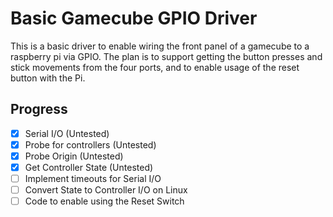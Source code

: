 # Basic Gamecube GPIO Driver

This is a basic driver to enable wiring the front panel of a gamecube to a raspberry pi via GPIO. The plan is to support getting the button presses and stick movements from the four ports, and to enable usage of the reset button with the Pi.

Progress
---

- [X] Serial I/O (Untested)
- [X] Probe for controllers (Untested)
- [X] Probe Origin (Untested)
- [X] Get Controller State (Untested)
- [ ] Implement timeouts for Serial I/O
- [ ] Convert State to Controller I/O on Linux
- [ ] Code to enable using the Reset Switch